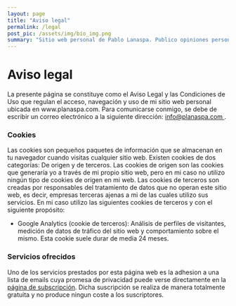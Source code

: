 ```yaml
---
layout: page
title: "Aviso legal"
permalink: /legal
post_pic: /assets/img/bio_img.png
summary: "Sitio web personal de Pablo Lanaspa. Publico opiniones personales acerca de la economía digital."
---
```

<div class="legal_page">
    <h1>Aviso legal</h1>

<p>La presente página se constituye como el Aviso Legal y las Condiciones de Uso que regulan el acceso, navegación y uso de mi sitio web personal ubicada en www.planaspa.com. Para comunicarse conmigo, se debe de escribir un correo electrónico a la siguiente dirección: <a href="mailto:info@planaspa.com">info@planaspa.com </a>.</p>

<h3> Cookies </h3>
<p> Las cookies son pequeños paquetes de información que se almacenan en tu navegador cuando visitas cualquier sitio web. Existen cookies de dos categorías: De origen y de terceros. Las cookies de origen son las cookies que generaría yo a través de mi propio sitio web, pero en mi caso no utilizo ningún tipo de cookies de origen en mi web. Las cookies de terceros son creadas por responsables del tratamiento de datos que no operan este sitio web, es decir, empresas terceras ajenas a mi de las cuales utilizo sus servicios. En mi caso utilizo las siguientes cookies de terceros y con el siguiente propósito:</p>
<ul>
  <li>Google Analytics (cookie de terceros): Análisis de perfiles de visitantes, medición de datos de tráfico del sitio web y comportamiento sobre el mismo. Esta cookie suele durar de media 24 meses.</li>
</ul>  




<h3> Servicios ofrecidos </h3>
<p>Uno de los servicios prestados por esta página web es la adhesion a una lista de emails cuya promesa de privacidad puede verse directamente en la <a href="{{ site.baseurl }}/subscribe">página de subscripción</a>. Dicha suscripción se realiza de manera totalmente gratuita y no produce ningun coste a los suscriptores.</p>

</div>
